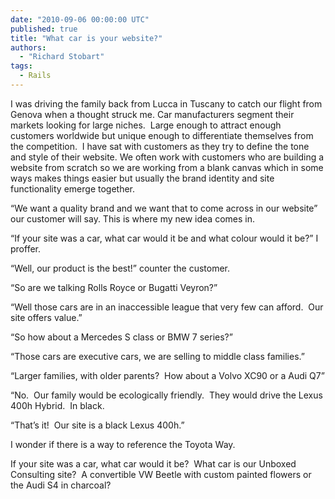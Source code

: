 ```yaml
---
date: "2010-09-06 00:00:00 UTC"
published: true
title: "What car is your website?"
authors:
  - "Richard Stobart"
tags:
  - Rails
---
```


<p>I was driving the family back from Lucca in Tuscany to catch our flight from Genova when a thought struck me. Car manufacturers segment their markets looking for large niches. &nbsp;Large enough to attract enough customers worldwide but unique enough to differentiate themselves from the competition. &nbsp;I have sat with customers as they try to define the tone and style of their website. We often work with customers who are building a website from scratch so we are working from a blank canvas which in some ways makes things easier but usually the brand identity and site functionality emerge together.&nbsp;</p>
<p>&ldquo;We want a quality brand and we want that to come across in our website&rdquo; our customer will say. This is where my new idea comes in.</p>
<p>&ldquo;If your site was a car, what car would it be and what colour would it be?&rdquo; I proffer.&nbsp;</p>
<p>&ldquo;Well, our product is the best!&rdquo; counter the customer.</p>
<p>&ldquo;So are we talking Rolls Royce or Bugatti Veyron?&rdquo;&nbsp;</p>
<p>&ldquo;Well those cars are in an inaccessible league that very few can afford. &nbsp;Our site offers value.&rdquo;</p>
<p>&ldquo;So how about a Mercedes S class or BMW 7 series?&rdquo;</p>
<p>&ldquo;Those cars are executive cars, we are selling to middle class families.&rdquo;</p>
<p>&ldquo;Larger families, with older parents? &nbsp;How about a Volvo XC90 or a Audi Q7&rdquo;</p>
<p>&ldquo;No. &nbsp;Our family would be ecologically friendly. &nbsp;They would drive the Lexus 400h Hybrid. &nbsp;In black.</p>
<p>&ldquo;That&rsquo;s it! &nbsp;Our site is a black Lexus 400h.&rdquo;</p>
<p>I wonder if there is a way to reference the Toyota Way.&nbsp;</p>
<p>If your site was a car, what car would it be? &nbsp;What car is our Unboxed Consulting site? &nbsp;A convertible VW Beetle with custom painted flowers or the Audi S4 in charcoal?</p>
</p>
